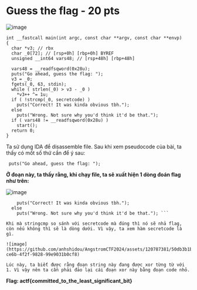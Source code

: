 # Guess the flag - 20 pts

![image](https://github.com/anhshidou/AngstromCTF2024/assets/120787381/e11a911c-5c7d-4378-aa7c-5a053c14ea3c)

```
int __fastcall main(int argc, const char **argv, const char **envp)
{
  char *v3; // rbx
  char _0[72]; // [rsp+0h] [rbp+0h] BYREF
  unsigned __int64 vars48; // [rsp+48h] [rbp+48h]

  vars48 = __readfsqword(0x28u);
  puts("Go ahead, guess the flag: ");
  v3 = _0;
  fgets(_0, 63, stdin);
  while ( strlen(_0) > v3 - _0 )
    *v3++ ^= 1u;
  if ( !strcmp(_0, secretcode) )
    puts("Correct! It was kinda obvious tbh.");
  else
    puts("Wrong. Not sure why you'd think it'd be that.");
  if ( vars48 != __readfsqword(0x28u) )
    start();
  return 0;
}
```

Ta sử dụng IDA để disassemble file. Sau khi xem pseudocode của bài, ta thấy có mốt số thứ cần để ý sau:

```  puts("Go ahead, guess the flag: "); ```

**Ở đoạn này, ta thấy rằng, khi chạy file, ta sẽ xuất hiện 1 dòng đoán flag như trên:**

![image](https://github.com/anhshidou/AngstromCTF2024/assets/120787381/07ef046a-0f8e-4072-ad4f-46b65d576c5c)


``` if ( !strcmp(_0, secretcode) )
    puts("Correct! It was kinda obvious tbh.");
  else
    puts("Wrong. Not sure why you'd think it'd be that."); ```

Khi mà stringcmp so sánh với secretcode mà đúng thì nó sẽ nhả flag, còn nếu không thì sẽ là dòng dưới. Vì vậy, ta xem hàm secretcode là gì.

![image](https://github.com/anhshidou/AngstromCTF2024/assets/120787381/50db3b1b-ce6b-4f2f-9828-99e9031b0cf8)

Lúc này, ta biết được rằng đoạn string này đang được xor từng từ với 1. Vì vậy nên ta cần phải đảo lại cái đoạn xor này bằng đoạn code nhỏ.
```

**Flag: actf{committed_to_the_least_significant_bit}**
